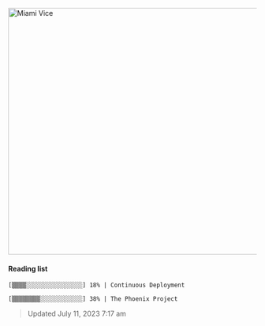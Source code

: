 
[<img src="https://media.giphy.com/media/l0IsIMQkVZ0UK1Q7C/giphy.gif" alt="Miami Vice" width="800" height="500">](https://www.youtube.com/watch?v=-aMCzRj3Syg)

#### Reading list

    [▒▒▒▒░░░░░░░░░░░░░░░░] 18% | Continuous Deployment
    
    [▒▒▒▒▒▒▒▒░░░░░░░░░░░░] 38% | The Phoenix Project
    
> Updated July 11, 2023 7:17 am
